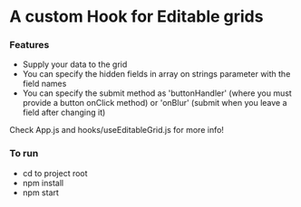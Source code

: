 # A custom Hook for Editable grids

### Features

- Supply your data to the grid
- You can specify the hidden fields in array on strings parameter with the field names
- You can specify the submit method as 'buttonHandler' (where you must provide a button onClick method)
  or 'onBlur' (submit when you leave a field after changing it)

Check App.js and hooks/useEditableGrid.js for more info!

### To run

- cd to project root
- npm install
- npm start
